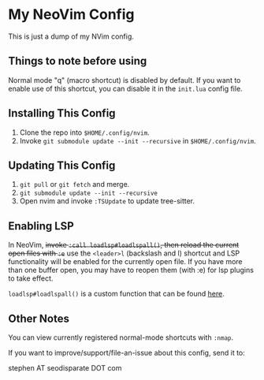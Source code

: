 # My NeoVim Config

This is just a dump of my NVim config.

## Things to note before using

Normal mode "q" (macro shortcut) is disabled by default. If you want to enable
use of this shortcut, you can disable it in the `init.lua` config file.

## Installing This Config

1. Clone the repo into `$HOME/.config/nvim`.  
2. Invoke `git submodule update --init --recursive` in
   `$HOME/.config/nvim`.

## Updating This Config

1. `git pull` or `git fetch` and merge.
2. `git submodule update --init --recursive`
3. Open nvim and invoke `:TSUpdate` to update tree-sitter.

## Enabling LSP

In NeoVim, ~~invoke `:call loadlsp#loadlspall()`, then reload the current open
files with `:e`~~ use the `<leader>l` (backslash and l) shortcut and LSP
functionality will be enabled for the currently open file. If you have more
than one buffer open, you may have to reopen them (with :e) for lsp plugins to
take effect.

`loadlsp#loadlspall()` is a custom function that can be found
[here](https://git.seodisparate.com/stephenseo/MyNeoVimConfig/src/branch/main/pack/packages/start/loadlsp/autoload/loadlsp.vim).

## Other Notes

You can view currently registered normal-mode shortcuts with `:nmap`.

If you want to improve/support/file-an-issue about this config, send it to:

stephen AT seodisparate DOT com

